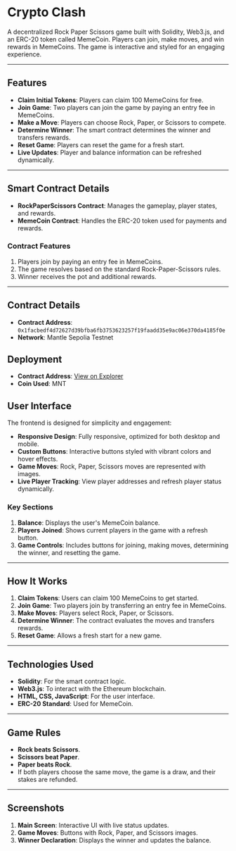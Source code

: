 # Crypto Clash

A decentralized Rock Paper Scissors game built with Solidity, Web3.js, and an ERC-20 token called MemeCoin. Players can join, make moves, and win rewards in MemeCoins. The game is interactive and styled for an engaging experience.

---

## Features

- **Claim Initial Tokens**: Players can claim 100 MemeCoins for free.
- **Join Game**: Two players can join the game by paying an entry fee in MemeCoins.
- **Make a Move**: Players can choose Rock, Paper, or Scissors to compete.
- **Determine Winner**: The smart contract determines the winner and transfers rewards.
- **Reset Game**: Players can reset the game for a fresh start.
- **Live Updates**: Player and balance information can be refreshed dynamically.

---

## Smart Contract Details

- **RockPaperScissors Contract**: Manages the gameplay, player states, and rewards.
- **MemeCoin Contract**: Handles the ERC-20 token used for payments and rewards.

### Contract Features

1. Players join by paying an entry fee in MemeCoins.
2. The game resolves based on the standard Rock-Paper-Scissors rules.
3. Winner receives the pot and additional rewards.

---

## Contract Details

- **Contract Address**: `0x1facbedf4d72627d39bfba6fb3753623257f19faadd35e9ac06e370da4185f0e`
- **Network**: Mantle Sepolia Testnet
## Deployment

- **Contract Address**: [View on Explorer]()
- **Coin Used**: MNT

## User Interface

The frontend is designed for simplicity and engagement:

- **Responsive Design**: Fully responsive, optimized for both desktop and mobile.
- **Custom Buttons**: Interactive buttons styled with vibrant colors and hover effects.
- **Game Moves**: Rock, Paper, Scissors moves are represented with images.
- **Live Player Tracking**: View player addresses and refresh player status dynamically.

### Key Sections

1. **Balance**: Displays the user's MemeCoin balance.
2. **Players Joined**: Shows current players in the game with a refresh button.
3. **Game Controls**: Includes buttons for joining, making moves, determining the winner, and resetting the game.

---

## How It Works

1. **Claim Tokens**: Users can claim 100 MemeCoins to get started.
2. **Join Game**: Two players join by transferring an entry fee in MemeCoins.
3. **Make Moves**: Players select Rock, Paper, or Scissors.
4. **Determine Winner**: The contract evaluates the moves and transfers rewards.
5. **Reset Game**: Allows a fresh start for a new game.

---

## Technologies Used

- **Solidity**: For the smart contract logic.
- **Web3.js**: To interact with the Ethereum blockchain.
- **HTML, CSS, JavaScript**: For the user interface.
- **ERC-20 Standard**: Used for MemeCoin.

---

## Game Rules

- **Rock beats Scissors**.
- **Scissors beat Paper**.
- **Paper beats Rock**.
- If both players choose the same move, the game is a draw, and their stakes are refunded.

---

## Screenshots

1. **Main Screen**: Interactive UI with live status updates.
2. **Game Moves**: Buttons with Rock, Paper, and Scissors images.
3. **Winner Declaration**: Displays the winner and updates the balance.